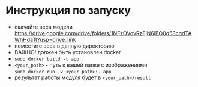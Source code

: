 # Инструкция по запуску

- скачайте веса модели https://drive.google.com/drive/folders/1NFzOVovRzFjN6iBO0q58cqdTAWhHdaTt?usp=drive_link
- поместите веса в данную директорию
- ВАЖНО! должен быть установлен docker
- ```sudo docker build -t app .```
- ```<your_path>``` - путь к вашей папке с изображениями <br>
  ```sudo docker run -v <your_path>:. app```
- результат работы модуля будет в ```<your_path>/result```

